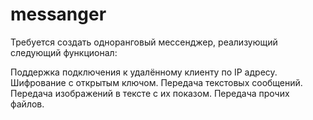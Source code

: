 # messanger
Требуется создать одноранговый мессенджер, реализующий следующий функционал:

Поддержка подключения к удалённому клиенту по IP адресу.
Шифрование с открытым ключом.
Передача текстовых сообщений.
Передача изображений в тексте с их показом.
Передача прочих файлов.

